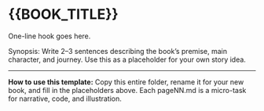 # {{BOOK_TITLE}}

One-line hook goes here.

Synopsis: Write 2–3 sentences describing the book’s premise, main character, and journey. Use this as a placeholder for your own story idea.

---

**How to use this template:**
Copy this entire folder, rename it for your new book, and fill in the placeholders above. Each pageNN.md is a micro-task for narrative, code, and illustration.
